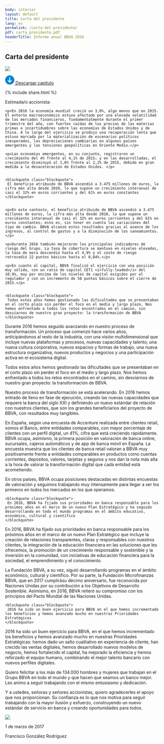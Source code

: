 ```yaml
---
body: interior
layout: default
title: Carta del presidente
lang: es
permalink: /carta-del-presidente/
pdf: carta_presidente.pdf
headerTitle: Informe anual BBVA 2016
---
```


<section class="principal">
  <div class="container container--small" data-header-control>
    <h1 class="tit-letter">Carta del presidente</h1>
  </div>
  <div class="letter-image">
    <img src="{{site.baseurl}}/images/bg-francisco.png" />
  </div>
</section>

<section class="section-option">
  <div class="container container--small u-flex u-space-between">
    <p class="download-option">
      <a href="{{site.baseurl}}/downloads/{{ page.pdf }}">
        <svg width="30px" height="30px" viewBox="-7 -1741 30 30" version="1.1" xmlns="http://www.w3.org/2000/svg" xmlns:xlink="http://www.w3.org/1999/xlink">
          <path d="M8,-1741 C-0.318181818,-1741 -7,-1734.31818 -7,-1726 C-7,-1717.68182 -0.318181818,-1711 8,-1711 C16.3181818,-1711 23,-1717.68182 23,-1726 C23,-1734.31818 16.3181818,-1741 8,-1741 Z M14.6136364,-1723.47727 L8.47727273,-1717.34091 C8.34090909,-1717.20455 8.13636364,-1717.13636 8,-1717.13636 C7.79545455,-1717.13636 7.65909091,-1717.20455 7.52272727,-1717.34091 L1.38636364,-1723.47727 C1.25,-1723.61364 1.18181818,-1723.75 1.18181818,-1723.95455 C1.18181818,-1724.15909 1.25,-1724.29545 1.38636364,-1724.43182 L2.34090909,-1725.38636 C2.61363636,-1725.65909 3.02272727,-1725.65909 3.29545455,-1725.38636 L6.02272727,-1722.65909 C6.22727273,-1722.45455 6.63636364,-1722.59091 6.63636364,-1722.93182 L6.63636364,-1734.18182 C6.63636364,-1734.59091 6.90909091,-1734.86364 7.31818182,-1734.86364 L8.68181818,-1734.86364 C9.09090909,-1734.86364 9.36363636,-1734.59091 9.36363636,-1734.18182 L9.36363636,-1722.86364 C9.36363636,-1722.59091 9.70454545,-1722.38636 9.97727273,-1722.59091 L12.7045455,-1725.31818 C12.9772727,-1725.59091 13.3863636,-1725.59091 13.6590909,-1725.31818 L14.6136364,-1724.36364 C14.75,-1724.22727 14.8181818,-1724.09091 14.8181818,-1723.88636 C14.8181818,-1723.75 14.75,-1723.61364 14.6136364,-1723.47727 Z" id="Shape" stroke="none" fill="#0085D3" fill-rule="evenodd"></path>
        </svg>
        Descargar capítulo
      </a>
    </p>
    {% include share.html %}


  </div>
</section>

<section class="section section--small">
  <div class="container container--small letter-txt">
    <p>Estimada/o accionista:</p>

    <p>En 2016 la economía mundial creció un 3,0%, algo menos que en 2015. El entorno macroeconómico estuvo afectado por una elevada volatilidad de los mercados financieros, fundamentalmente durante el primer trimestre del año, con fuertes caídas de los precios de las materias primas e incertidumbres sobre las economías de Estados Unidos y de China. A lo largo del ejercicio se produjo una recuperación lenta que estuvo marcada por la materialización de escenarios políticos inesperados, las depreciaciones cambiarias en algunos países emergentes y las tensiones geopolíticas en Oriente Medio.</p>

    <p>Las economías emergentes, en su conjunto, registraron un crecimiento del 4% frente al 4,1% de 2015; y en las desarrolladas, el crecimiento disminuyó al 1,6% frente al 2,2% de 2015, debido en gran medida a la desaceleración de Estados Unidos. </p>


    <blockquote class="blockquote">
     El beneficio atribuido de BBVA ascendió a 3.475 millones de euros, la cifra más alta desde 2010, lo que supone un crecimiento interanual de casi el 32% en euros corrientes y del 61% en euros constantes
    </blockquote>


    <p>En este contexto, el beneficio atribuido de BBVA ascendió a 3.475 millones de euros, la cifra más alta desde 2010, lo que supone un crecimiento interanual de casi el 32% en euros corrientes y del 61% en euros constantes; esto es, sin tener en cuenta las variaciones del tipo de cambio. BBVA alcanzó estos resultados gracias al avance de los ingresos, al control de gastos y a la disminución de los saneamientos.</p>

    <p>Durante 2016 también mejoraron los principales indicadores de riesgo del Grupo. La tasa de cobertura se mantuvo en niveles elevados, la tasa de mora descendió hasta el 4,9% y el coste de riesgo retrocedió 22 puntos básicos hasta el 0,84%.</p>

    <p>En cuanto al capital, BBVA finalizó el ejercicio con una posición muy sólida, con un ratio de capital CET1 <i>fully-loaded</i> del 10,9%, muy por encima de los niveles de capital exigidos por el regulador y con un incremento de 58 puntos básicos sobre el cierre de 2015.</p>


    <blockquote class="blockquote">
     Todos estos años hemos gestionado las dificultades que se presentaban en el corto plazo sin perder el foco en el medio y largo plazo. Nos hemos enfrentado a todos los retos encontrados en el camino, sin desviarnos de nuestro gran proyecto: la transformación de BBVA
    </blockquote>



<p>Durante 2016 hemos seguido avanzando en nuestro proceso de transformación. Un proceso que comenzó hace varios años, anticipándonos al resto de la industria, con una visión multidimensional que incluye nuevas plataformas y procesos, nuevas capacidades y talento, una nueva cultura corporativa, nuevos espacios y formas de trabajo, una nueva estructura organizativa, nuevos productos y negocios y una participación activa en el ecosistema digital. 
</p>
<p>Todos estos años hemos gestionado las dificultades que se presentaban en el corto plazo sin perder el foco en el medio y largo plazo. Nos hemos enfrentado a todos los retos encontrados en el camino, sin desviarnos de nuestro gran proyecto: la transformación de BBVA. 
</p>
<p>Nuestro proceso de transformación se está acelerando. En 2016 hemos entrado de lleno en fase de ejecución, creando las nuevas capacidades que requiere la banca del siglo XXI y definiendo un nuevo estándar de relación con nuestros clientes, que son los grandes beneficiarios del proyecto de BBVA, con resultados muy tangibles.
</p>
<p>En España, según una encuesta de Accenture realizada entre clientes retail, somos el Banco, entre entidades comparables, con mayor porcentaje de clientes con un perfil digital, un 41%, cifra que está creciendo rápidamente. BBVA ocupa, asimismo, la primera posición en valoración de banca online, sucursales, cajeros automáticos y de app de banca móvil en España. La encuesta muestra que los clientes de banca retail valoran a BBVA muy positivamente frente a entidades comparables en productos como cuentas corrientes, depósitos, valores, tarjetas y seguros y nos dan la nota más alta a la hora de valorar la transformación digital que cada entidad está acometiendo.
 </p> 
<p>En otros países, BBVA ocupa posiciones destacadas en distintas encuestas de valoración y seguimos trabajando muy intensamente para llegar a ser los primeros en todos los mercados en los que operamos.
</p>

    <blockquote class="blockquote">
     En 2016, BBVA ha fijado sus prioridades en banca responsable para los próximos años en el marco de un nuevo Plan Estratégico y ha seguido desarrollando en todo el mundo programas en el ámbito educativo, económico, cultural y científico
    </blockquote>

<p>En 2016, BBVA ha fijado sus prioridades en banca responsable para los próximos años en el marco de un nuevo Plan Estratégico que incluye la creación de relaciones transparentes, claras y responsables con nuestros clientes, la integración de la educación financiera en las soluciones que les ofrecemos, la promoción de un crecimiento responsable y sostenible y la inversión en la comunidad, con iniciativas de educación financiera para la sociedad, el emprendimiento y el conocimiento.</p>

<p>La Fundación BBVA, a su vez, siguió desarrollando programas en el ámbito económico, cultural y científico. Por su parte, la Fundación Microfinanzas BBVA, que en 2017 cumplirásu décimo aniversario, fue reconocida por Naciones Unidas por su contribución a los Objetivos de Desarrollo Sostenible. Asimismo, en 2016, BBVA reiteró su compromiso con los principios del Pacto Mundial de las Naciones Unidas.
</p>

    <blockquote class="blockquote">
     2016 ha sido un buen ejercicio para BBVA en el que hemos incrementado los beneficios y hemos avanzado mucho en nuestras Prioridades Estratégicas
    </blockquote>

<p>2016 ha sido un buen ejercicio para BBVA, en el que hemos incrementado los beneficios y hemos avanzado mucho en nuestras Prioridades Estratégicas: hemos dado un salto cualitativo en experiencia de cliente, han crecido las ventas digitales, hemos desarrollado nuevos modelos de negocio, hemos fortalecido el capital, ha mejorado la eficiencia y hemos reforzado el equipo humano, combinando el mejor talento bancario con nuevos perfiles digitales.
</p>
<p>Quiero felicitar a los más de 134.000 hombres y mujeres que trabajan en el Grupo BBVA en todo el mundo y que hacen que seamos un banco mejor. Les animo a seguir trabajando con el mismo entusiasmo y dedicación.
</p>
<p>Y a ustedes, señoras y señores accionistas, quiero agradecerles el apoyo que nos proporcionan. Su confianza es lo que nos motiva para seguir trabajando con la mayor ilusión y esfuerzo, construyendo un nuevo estándar de servicio en banca y creando oportunidades para todos.
</p>
    <div class="letter-sign">
      <img src="{{site.baseurl}}/images/sign.png" />
      <p class="letter-signDate">1 de marzo de 2017</p>
      <p class="letter-signAuthor">Francisco González Rodríguez</p>
    </div>
  </div>
</section>







